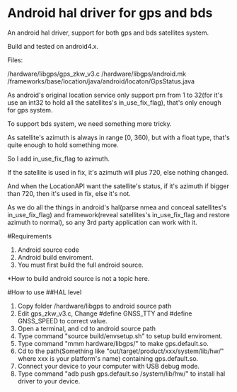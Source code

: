 # Android hal driver for gps and bds
An android hal driver, support for both gps and bds satellites system.

Build and tested on android4.x.

Files:

/hardware/libgps/gps_zkw_v3.c
/hardware/libgps/android.mk
/frameworks/base/location/java/android/locaton/GpsStatus.java

As android's original location service only support prn from 1 to 32(for it's use an int32 to hold all the satellites's in_use_fix_flag), that's only enough for gps system. 

To support bds system, we need something more tricky.

As satellite's azimuth is always in range [0, 360), but with a float type, that's quite enough to hold something more.

So I add in_use_fix_flag to azimuth.

If the satellite is used in fix, it's azimuth will plus 720, else nothing changed.

And when the LocationAPI want the satellite's status, if it's azimuth if bigger than 720, then it's used in fix, else it's not. 

As we do all the things in android's hal(parse nmea and conceal satellites's in_use_fix_flag) and framework(reveal satellites's in_use_fix_flag and restore azimuth to normal), so any 3rd party application can work with it.

#Requirements
1. Android source code
2. Android build enviroment.
3. You must first build the full android source.

*How to build android source is not a topic here.

#How to use
##HAL level

1. Copy folder /hardware/libgps to android source path
2. Edit gps_zkw_v3.c, Change #define GNSS_TTY and #define GNSS_SPEED to correct value.
3. Open a terminal, and cd to android source path
4. Type command "source build/envsetup.sh" to setup build enviroment.
5. Type command "mmm hardware/libgps/" to make gps.default.so.
6. Cd to the path(Something like "out/target/product/xxx/system/lib/hw/" where xxx is your platform's name) containing gps.default.so.
7. Connect your device to your computer with USB debug mode.
8. Type command "adb push gps.default.so /system/lib/hw/" to install hal driver to your device.
